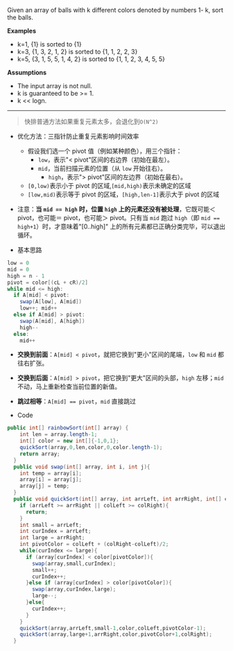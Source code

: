 Given an array of balls with k different colors denoted by numbers 1- k, sort the balls.

**Examples**

- k=1, {1} is sorted to {1}
- k=3, {1, 3, 2, 1, 2} is sorted to {1, 1, 2, 2, 3}
- k=5, {3, 1, 5, 5, 1, 4, 2} is sorted to {1, 1, 2, 3, 4, 5, 5}

**Assumptions**

- The input array is not null.
- k is guaranteed to be >= 1.
- k << logn.

---

> 快排普通方法如果重复元素太多，会退化到`O(N^2)`

- 优化方法：三指针防止重复元素影响时间效率

  - 假设我们选一个 pivot 值（例如某种颜色），用三个指针：
    - `low`，表示"< pivot"区间的右边界（初始在最左）。
    - `mid`，当前扫描元素的位置（从 `low` 开始往右）。
      - `high`，表示"> pivot"区间的左边界（初始在最右）。
  - `[0,low)`表示小于 pivot 的区域,`[mid,high)`表示未确定的区域
  - `[low,mid)`表示等于 pivot 的区域，`[high,len-1]`表示大于 pivot 的区域

- 注意：**当 `mid == high` 时，位置 `high` 上的元素还没有被处理**，它既可能＜ pivot，也可能＝ pivot，也可能＞ pivot。只有当 `mid` 跑过 `high`（即 `mid == high+1`）时，才意味着"[0..high]" 上的所有元素都已正确分类完毕，可以退出循环。

- 基本思路

```java
low = 0
mid = 0
high = n - 1
pivot = color[(cL + cR)/2]
while mid <= high:
  if A[mid] < pivot:
    swap(A[low], A[mid])
    low++; mid++
  else if A[mid] > pivot:
    swap(A[mid], A[high])
    high--
  else:
    mid++
```

- **交换到前面**：`A[mid] < pivot`，就把它换到"更小"区间的尾端，`low` 和 `mid` 都往右扩张。
- **交换到后面**：`A[mid] > pivot`，把它换到"更大"区间的头部，`high` 左移；`mid` 不动，马上重新检查当前位置的新值。
- **跳过相等**：`A[mid] == pivot`，`mid` 直接跳过

- Code

```java
public int[] rainbowSort(int[] array) {
    int len = array.length-1;
    int[] color = new int[]{-1,0,1};
    quickSort(array,0,len,color,0,color.length-1);
    return array;
  }
  public void swap(int[] array, int i, int j){
    int temp = array[i];
    array[i] = array[j];
    array[j] = temp;
  }
  public void quickSort(int[] array, int arrLeft, int arrRight, int[] color, int colLeft, int colRight){
    if (arrLeft >= arrRight || colLeft >= colRight){
      return;
    }
    int small = arrLeft;
    int curIndex = arrLeft;
    int large = arrRight;
    int pivotColor = colLeft + (colRight-colLeft)/2;
    while(curIndex <= large){
      if (array[curIndex] < color[pivotColor]){
        swap(array,small,curIndex);
        small++;
        curIndex++;
      }else if (array[curIndex] > color[pivotColor]){
        swap(array,curIndex,large);
        large--;
      }else{
        curIndex++;
      }
    }
    quickSort(array,arrLeft,small-1,color,colLeft,pivotColor-1);
    quickSort(array,large+1,arrRight,color,pivotColor+1,colRight);
  }
```
